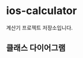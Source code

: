 # ios-calculator
계산기 프로젝트 저장소입니다.

## 클래스 다이어그램
<img scr="https://cdn.discordapp.com/attachments/793123892888600616/1017240268451356742/2022-09-08_10.04.14.png">